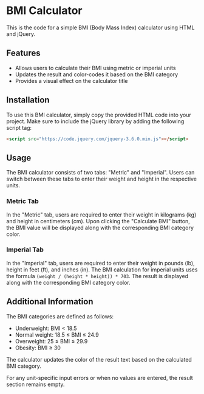 # BMI Calculator

This is the code for a simple BMI (Body Mass Index) calculator using HTML and jQuery.

## Features

- Allows users to calculate their BMI using metric or imperial units
- Updates the result and color-codes it based on the BMI category
- Provides a visual effect on the calculator title

## Installation

To use this BMI calculator, simply copy the provided HTML code into your project. Make sure to include the jQuery library by adding the following script tag:

```html
<script src="https://code.jquery.com/jquery-3.6.0.min.js"></script>
```

## Usage

The BMI calculator consists of two tabs: "Metric" and "Imperial". Users can switch between these tabs to enter their weight and height in the respective units.

### Metric Tab

In the "Metric" tab, users are required to enter their weight in kilograms (kg) and height in centimeters (cm). Upon clicking the "Calculate BMI" button, the BMI value will be displayed along with the corresponding BMI category color.

### Imperial Tab

In the "Imperial" tab, users are required to enter their weight in pounds (lb), height in feet (ft), and inches (in). The BMI calculation for imperial units uses the formula `(weight / (height * height)) * 703`. The result is displayed along with the corresponding BMI category color.

## Additional Information

The BMI categories are defined as follows:

- Underweight: BMI < 18.5
- Normal weight: 18.5 ≤ BMI ≤ 24.9
- Overweight: 25 ≤ BMI ≤ 29.9
- Obesity: BMI ≥ 30

The calculator updates the color of the result text based on the calculated BMI category.

For any unit-specific input errors or when no values are entered, the result section remains empty.
